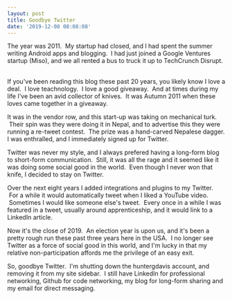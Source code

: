 ```yaml
---
layout: post
title: Goodbye Twitter
date: '2019-12-08 08:08:08'
---
```


The year was 2011.  My startup had closed, and I had spent the summer writing Android apps and blogging.  I had just joined a Google Ventures startup (Miso), and we all rented a bus to truck it up to TechCrunch Disrupt.  

If you've been reading this blog these past 20 years, you likely know I love a deal.  I love teachnology.  I love a good giveaway.  And at times during my life I've been an avid collector of knives.  It was Autumn 2011 when these loves came together in a giveaway.

It was in the vendor row, and this start-up was taking on mechanical turk.  Their spin was they were doing it in Nepal, and to advertise this they were running a re-tweet contest.  The prize was a hand-carved Nepalese dagger. I was enthralled, and I immediately signed up for Twitter. 

Twitter was never my style, and I always prefered having a long-form blog to short-form communication.  Still, it was all the rage and it seemed like it was doing some social good in the world.  Even though I never won that knife, I decided to stay on Twitter.

Over the next eight years I added integrations and plugins to my Twitter.  For a while it would automatically tweet when I liked a YouTube video.  Sometimes I would like someone else's tweet.  Every once in a while I was featured in a tweet, usually around apprenticeship, and it would link to a LinkedIn article.  

Now it's the close of 2019.  An election year is upon us, and it's been a pretty rough run these past three years here in the USA.  I no longer see Twitter as a force of social good in this world, and I'm lucky in that my relative non-participation affords me the privilege of an easy exit.  

So, goodbye Twitter.  I'm shutting down the huntergdavis account, and removing it from my site sidebar.  I still have LinkedIn for professional networking, Github for code networking, my blog for long-form sharing and my email for direct messaging.  
